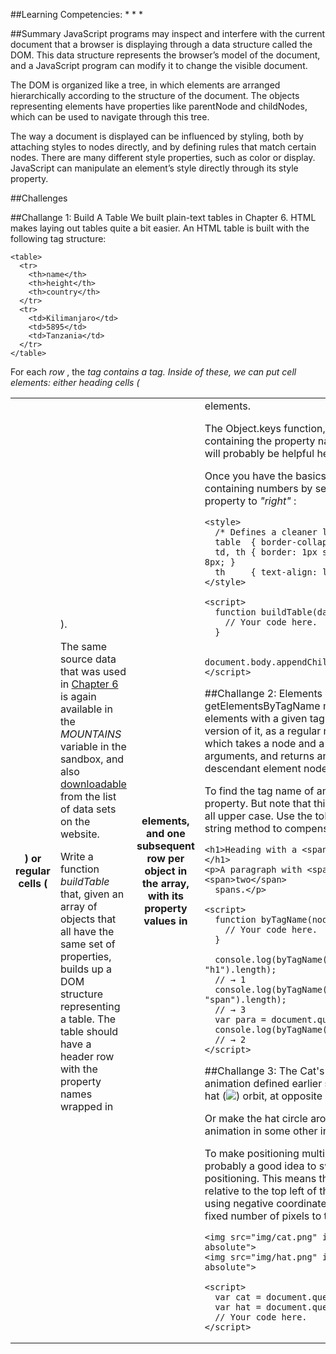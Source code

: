 ##Learning Competencies:
* 
* 
* 

##Summary
JavaScript programs may inspect and interfere with the current document that a browser is displaying through a data structure called the DOM. This data structure represents the browser’s model of the document, and a JavaScript program can modify it to change the visible document.

The DOM is organized like a tree, in which elements are arranged hierarchically according to the structure of the document. The objects representing elements have properties like parentNode and childNodes, which can be used to navigate through this tree.

The way a document is displayed can be influenced by styling, both by attaching styles to nodes directly, and by defining rules that match certain nodes. There are many different style properties, such as color or display. JavaScript can manipulate an element’s style directly through its style property.

##Challenges

##Challange 1: Build A Table
We built plain-text tables in Chapter 6. HTML makes laying out tables quite a bit easier. An HTML table is built with the following tag structure:

```
<table>
  <tr>
    <th>name</th>
    <th>height</th>
    <th>country</th>
  </tr>
  <tr>
    <td>Kilimanjaro</td>
    <td>5895</td>
    <td>Tanzania</td>
  </tr>
</table>
```

For each *row* , the *<table>* tag contains a *<tr>* tag. Inside of these, we can put cell elements: either heading cells ( *<th>* ) or regular cells ( *<td>* ).

The same source data that was used in <a href="http://eloquentjavascript.net/06_object.html#mountains">Chapter 6</a> is again available in the *MOUNTAINS* variable in the sandbox, and also <a href="http://eloquentjavascript.net/code/mountains.js">downloadable</a> from the list of data sets on the website.

Write a function *buildTable* that, given an array of objects that all have the same set of properties, builds up a DOM structure representing a table. The table should have a header row with the property names wrapped in *<th>* elements, and one subsequent row per object in the array, with its property values in *<td>* elements.

The Object.keys function, which returns an array containing the property names that an object has, will probably be helpful here.

Once you have the basics working, right-align cells containing numbers by setting their style.textAlign property to *"right"* :

```
<style>
  /* Defines a cleaner look for tables */
  table  { border-collapse: collapse; }
  td, th { border: 1px solid black; padding: 3px 8px; }
  th     { text-align: left; }
</style>

<script>
  function buildTable(data) {
    // Your code here.
  }

  document.body.appendChild(buildTable(MOUNTAINS));
</script>
```

##Challange 2: Elements By Tag Name
The getElementsByTagName method returns all child elements with a given tag name. Implement your own version of it, as a regular non-method function, which takes a node and a string (the tag name) as arguments, and returns an array containing all descendant element nodes with the given tag name.

To find the tag name of an element, use its tagName property. But note that this will return the tag name in all upper case. Use the toLowerCase or toUpperCase string method to compensate for this.

```
<h1>Heading with a <span>span</span> element.</h1>
<p>A paragraph with <span>one</span>, <span>two</span>
  spans.</p>

<script>
  function byTagName(node, tagName) {
    // Your code here.
  }

  console.log(byTagName(document.body, "h1").length);
  // → 1
  console.log(byTagName(document.body, "span").length);
  // → 3
  var para = document.querySelector("p");
  console.log(byTagName(para, "span").length);
  // → 2
</script>
```

##Challange 3: The Cat's Hat
Extend the cat animation defined earlier so that both the cat and his hat (<img src="img/hat.png">) orbit, at opposite sides of the ellipse.

Or make the hat circle around the cat. Or alter the animation in some other interesting way.

To make positioning multiple objects easier, it is probably a good idea to switch to absolute positioning. This means that top and left are counted relative to the top left of the document. To avoid using negative coordinates, you can simply add a fixed number of pixels to the position values:

```
<img src="img/cat.png" id="cat" style="position: absolute">
<img src="img/hat.png" id="hat" style="position: absolute">

<script>
  var cat = document.querySelector("#cat");
  var hat = document.querySelector("#hat");
  // Your code here.
</script>
```

